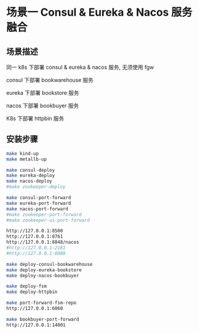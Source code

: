 # 场景一 Consul & Eureka & Nacos 服务融合

## 场景描述

同一 k8s 下部署 consul & eureka & nacos 服务, 无须使用 fgw

consul 下部署 bookwarehouse 服务

eureka 下部署 bookstore 服务

nacos 下部署 bookbuyer 服务

K8s 下部署 httpbin 服务

## 安装步骤

```bash
make kind-up
make metallb-up

make consul-deploy
make eureka-deploy
make nacos-deploy
#make zookeeper-deploy

make consul-port-forward
make eureka-port-forward
make nacos-port-forward
#make zookeeper-port-forward
#make zookeeper-ui-port-forward

http://127.0.0.1:8500
http://127.0.0.1:8761
http://127.0.0.1:8848/nacos
#http://127.0.0.1:2181
#http://127.0.0.1:8080

make deploy-consul-bookwarehouse
make deploy-eureka-bookstore
make deploy-nacos-bookbuyer

make deploy-fsm
make deploy-httpbin

make port-forward-fsm-repo
http://127.0.0.1:6060

make bookbuyer-port-forward
http://127.0.0.1:14001
```
